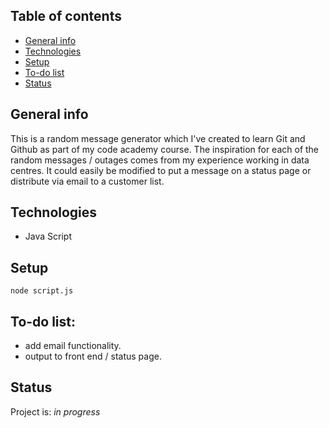 ## Table of contents
* [General info](#general-info)
* [Technologies](#technologies)
* [Setup](#setup)
* [To-do list](#to-do-list)
* [Status](#status)
 
## General info
 
This is a random message generator which I've created to learn Git and Github as part of my code academy course. The inspiration for each of the random messages / outages comes from my experience working in data centres. It could easily be modified to put a message on a status page or distribute via email to a customer list.
 
## Technologies
* Java Script 
 
## Setup
```
node script.js 
```
## To-do list:
* add email functionality. 
* output to front end / status page.
 
## Status
Project is: _in progress_
